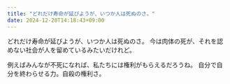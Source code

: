 ```yaml
---
title: "どれだけ寿命が延びようが、いつか人は死ぬのさ。"
date: 2024-12-20T14:18:43+09:00
---
```

どれだけ寿命が延びようが、いつか人は死ぬのさ。
今は肉体の死が、それを認めない社会が人を留めているみたいだけれど。

例えばみんなが不死になれば、私たちには権利がもらえるだろうね。
自分で自分を終わらせる力。自殺の権利さ。
